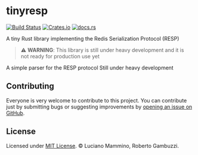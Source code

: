 # tinyresp

[![Build Status](https://github.com/lmammino/tinyresp/actions/workflows/rust.yml/badge.svg)](https://github.com/lmammino/tinyresp/actions/workflows/rust.yml)
[![Crates.io](https://img.shields.io/crates/v/tinyresp.svg)](https://crates.io/crates/tinyresp)
[![docs.rs](https://docs.rs/tinyresp/badge.svg)](https://docs.rs/tinyresp)

A tiny Rust library implementing the Redis Serialization Protocol (RESP)

> ⚠️ **WARNING**: This library is still under heavy development and it is not ready for production use yet

<!-- cargo-sync-readme start -->

A simple parser for the RESP protocol
Still under heavy  development

<!-- cargo-sync-readme end -->

## Contributing

Everyone is very welcome to contribute to this project.
You can contribute just by submitting bugs or suggesting improvements by
[opening an issue on GitHub](https://github.com/lmammino/tinyresp/issues).


## License

Licensed under [MIT License](LICENSE). © Luciano Mammino, Roberto Gambuzzi.